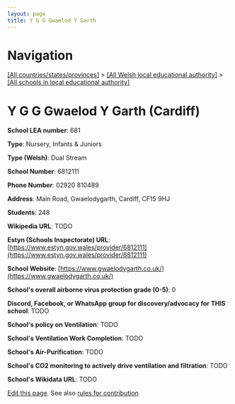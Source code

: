 ```yaml
---
layout: page
title: Y G G Gwaelod Y Garth
---
```

# Navigation

[[All countries/states/provinces]](../../..) > [[All Welsh local educational authority]](../..) > [[All schools in local educational authority]](..)

# Y G G Gwaelod Y Garth (Cardiff)

**School LEA number**: 681

**Type**: Nursery, Infants & Juniors

**Type (Welsh)**: Dual Stream

**School Number**: 6812111

**Phone Number**: 02920 810489

**Address**: Main Road, Gwaelodygarth, Cardiff, CF15 9HJ

**Students**: 248

**Wikipedia URL**: TODO

**Estyn (Schools Inspectorate) URL**: [https://www.estyn.gov.wales/provider/6812111](https://www.estyn.gov.wales/provider/6812111)

**School Website**: [https://www.gwaelodygarth.co.uk/](https://www.gwaelodygarth.co.uk/)

**School's overall airborne virus protection grade (0-5)**: 0

**Discord, Facebook, or WhatsApp group for discovery/advocacy for THIS school**: TODO

**School's policy on Ventilation**: TODO

**School's Ventilation Work Completion**: TODO

**School's Air-Purification**: TODO

**School's CO2 monitoring to actively drive ventilation and filtration**: TODO

**School's Wikidata URL**: TODO




[Edit this page](https://github.com/ventilate-schools/Wales/edit/prif/./Cardiff/Y_G_G_Gwaelod_Y_Garth.md). See also [rules for contribution](../../../contribution-rules/)